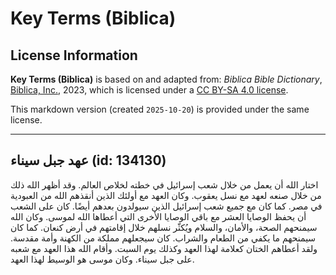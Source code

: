 # Key Terms (Biblica)

## License Information

**Key Terms (Biblica)** is based on and adapted from: _Biblica Bible Dictionary_, [Biblica, Inc.](https://www.biblica.com/), 2023, which is licensed under a [CC BY-SA 4.0 license](https://creativecommons.org/licenses/by-sa/4.0/legalcode.en).

This markdown version (created `2025-10-20`) is provided under the same license.



--------------------------------

## عهد جبل سيناء (id: 134130)

اختار الله أن يعمل من خلال شعب إسرائيل في خطته لخلاص العالم. وقد أظهر الله ذلك من خلال صنعه لعهد مع نسل يعقوب. وكان العهد مع أولئك الذين أنقذهم الله من العبودية في مصر. كما كان مع جميع شعب إسرائيل الذين سيولدون بعدهم أيضًا. كان على الشعب أن يحفظ الوصايا العشر مع باقي الوصايا الأخرى التي أعطاها الله لموسى. وكان الله سيمنحهم الصحة، والأمان، والسلام ويُكثّر نسلهم خلال إقامتهم في أرض كنعان. كما كان سيمنحهم ما يكفي من الطعام والشراب. كان سيجعلهم مملكة من الكهنة وأمة مقدسة. ولقد أعطاهم الختان كعلامة لهذا العهد وكذلك يوم السبت. وأقام الله هذا العهد مع شعبه على جبل سيناء. وكان موسى هو الوسيط لهذا العهد.


